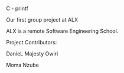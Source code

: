 C - printf

Our first group project at ALX

ALX is a remote Software Engineering School.

Project Contributors:

DanieL Majesty Owiri

Moma Nzube
